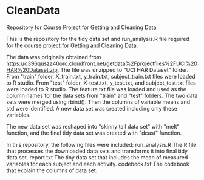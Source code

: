 CleanData
=========

Repository for Course Project for Getting and Cleaning Data

This is the repository for the tidy data set and run_analysis.R file required for the course project for Getting and Cleaning Data.

The data was originally obtained from https://d396qusza40orc.cloudfront.net/getdata%2Fprojectfiles%2FUCI%20HAR%20Dataset.zip.  The file was unzipped to "UCI HAR Dataset" folder.  From "train" folder, X_train.txt, y_train.txt, subject_train.txt files were loaded to R studio.  From "test" folder, X-test.txt, y_test.txt,  and subject_test.txt files were loaded to R studio.  The feature.txt file was loaded and used as the column names for the data sets from "train" and "test" folders.  The two data sets were merged using rbind().  Then the columns of variable means and std were identified.  A new data set was created including only these variables.

The new data set was reshaped into "skinny tall data set" with "melt" function, and the final tidy data set was created with "dcast" function.

In this repository, the following files were included:
  run_analysis.R    The R file that processes the downloaded data sets and transforms it into final tidy data set.
  report.txt        The tiny data set that includes the mean of measured variables for each subject and each activity.
  codebook.txt      The codebook that explain the columns of data set.
